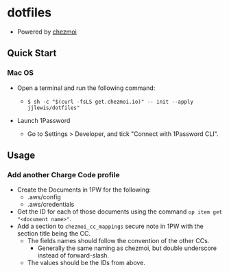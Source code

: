 # dotfiles

- Powered by [chezmoi](https://www.chezmoi.io/)

## Quick Start

### Mac OS

- Open a terminal and run the following command:
  - `$ sh -c "$(curl -fsLS get.chezmoi.io)" -- init --apply jjlewis/dotfiles"`

- Launch 1Password
  - Go to Settings > Developer, and tick "Connect with 1Password CLI".

## Usage

### Add another Charge Code profile

- Create the Documents in 1PW for the following:
  - .aws/config
  - .aws/credentials
- Get the ID for each of those documents using the command `op item get "<document name>"`.
- Add a section to `chezmoi_cc_mappings` secure note in 1PW with the section title being the CC.
  - The fields names should follow the convention of the other CCs.
    - Generally the same naming as chezmoi, but double underscore instead of forward-slash.
  - The values should be the IDs from above.
